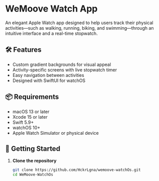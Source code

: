 # WeMoove Watch App

An elegant Apple Watch app designed to help users track their physical activities—such as walking, running, biking, and swimming—through an intuitive interface and a real-time stopwatch.

## 🛠 Features

- Custom gradient backgrounds for visual appeal
- Activity-specific screens with live stopwatch timer
- Easy navigation between activities
- Designed with SwiftUI for watchOS

## 📦 Requirements

- macOS 13 or later
- Xcode 15 or later
- Swift 5.9+
- watchOS 10+
- Apple Watch Simulator or physical device

## 🚀 Getting Started

1. **Clone the repository**

   ```bash
   git clone https://github.com/HckrLgna/wemoove-watchOs.git
   cd WeMoove-WatchOs
